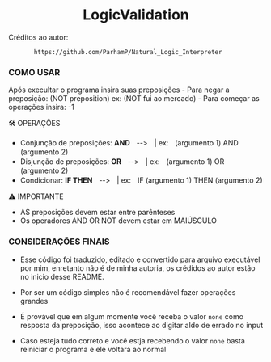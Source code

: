<h1 align="center"> LogicValidation </h1>

Créditos ao autor:

           https://github.com/ParhamP/Natural_Logic_Interpreter

<h3> COMO USAR </h3>
Após execultar o programa insira suas preposições
- Para negar  a preposição: (NOT preposition)   ex: (NOT fui ao mercado)
- Para começar as operações insira: -1

🛠️ OPERAÇÕES
- Conjunção de preposições: **AND**ㅤ-->ㅤ| ex:ㅤ(argumento 1) AND (argumento 2)
- Disjunção de preposições: **OR**ㅤ-->ㅤ| ex:ㅤ(argumento 1) OR (argumento 2)
- Condicionar: **IF THEN**ㅤ-->ㅤ| ex:ㅤIF (argumento 1) THEN (argumento 2)

⚠️ IMPORTANTE
- AS preposições devem estar entre parênteses
- Os operadores AND OR NOT devem estar em MAIÚSCULO

<h3> CONSIDERAÇÕES FINAIS </h3>

- Esse código foi traduzido, editado e convertido para arquivo executável por mim, enretanto não é de minha autoria, os crédidos ao autor estão no inicio desse README.

- Por ser um código simples não é recomendável fazer operações grandes

- É provável que em algum momente você receba o valor ``none`` como resposta da preposição, isso acontece ao digitar aldo de errado no input

- Caso esteja tudo correto e você estja recebendo o valor ``none`` basta reiniciar o programa e ele voltará ao normal
